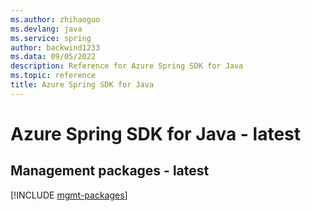 ```yaml
---
ms.author: zhihaoguo
ms.devlang: java
ms.service: spring
author: backwind1233
ms.data: 09/05/2022
description: Reference for Azure Spring SDK for Java
ms.topic: reference
title: Azure Spring SDK for Java
---
```

# Azure Spring SDK for Java - latest

## Management packages - latest
[!INCLUDE [mgmt-packages](spring-mgmt-index.md)]